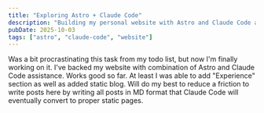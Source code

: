 ```yaml
---
title: "Exploring Astro + Claude Code"
description: "Building my personal website with Astro and Claude Code assistance - adding experience sections and a static blog with markdown."
pubDate: 2025-10-03
tags: ["astro", "claude-code", "website"]
---
```


Was a bit procrastinating this task from my todo list, but now I'm finally working on it. I've backed my website with combination of Astro and Claude Code assistance. Works good so far. At least I was able to add "Experience" section as well as added static blog. Will do my best to reduce a friction to write posts here by writing all posts in MD format that Claude Code will eventually convert to proper static pages.
